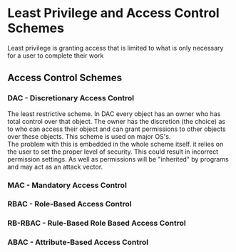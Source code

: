 # Least Privilege and Access Control Schemes

Least privilege is granting access that is limited to what is only necessary for a user to complete their work

## Access Control Schemes

### DAC - Discretionary Access Control
The least restrictive scheme.  In DAC every object has an owner who has total control over that object.  The owner has the discretion (the choice) as to who can access their object and can grant permissions to other objects over these objects.  This scheme is used on major OS's.  
The problem with this is embedded in the whole scheme itself. it relies on the user to set the proper level of security.  This could result in incorrect permission settings.  As well as permissions will be "inherited" by programs and may act as an attack vector.

### MAC - Mandatory Access Control



### RBAC - Role-Based Access Control

### RB-RBAC - Rule-Based Role Based Access Control 

### ABAC - Attribute-Based Access Control 
